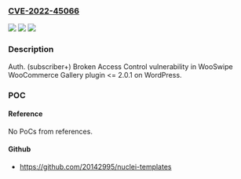 ### [CVE-2022-45066](https://cve.mitre.org/cgi-bin/cvename.cgi?name=CVE-2022-45066)
![](https://img.shields.io/static/v1?label=Product&message=WooSwipe%20WooCommerce%20Gallery%20(WordPress%20plugin)&color=blue)
![](https://img.shields.io/static/v1?label=Version&message=%3C%3D%202.0.1%3C%3D%202.0.1%20&color=brighgreen)
![](https://img.shields.io/static/v1?label=Vulnerability&message=CWE-264%20Permissions%2C%20Privileges%2C%20and%20Access%20Controls&color=brighgreen)

### Description

Auth. (subscriber+) Broken Access Control vulnerability in WooSwipe WooCommerce Gallery plugin <= 2.0.1 on WordPress.

### POC

#### Reference
No PoCs from references.

#### Github
- https://github.com/20142995/nuclei-templates

